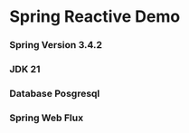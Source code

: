 # Spring Reactive Demo
### Spring Version 3.4.2
### JDK 21
### Database Posgresql
### Spring Web Flux
